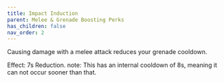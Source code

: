 ```yaml
---
title: Impact Induction
parent: Melee & Grenade Boosting Perks
has_children: false
nav_order: 2
---
```


Causing damage with a melee attack reduces your grenade cooldown.

Effect: 7s Reduction.
  note: This has an internal cooldown of 8s, meaning it can not occur sooner than that.
